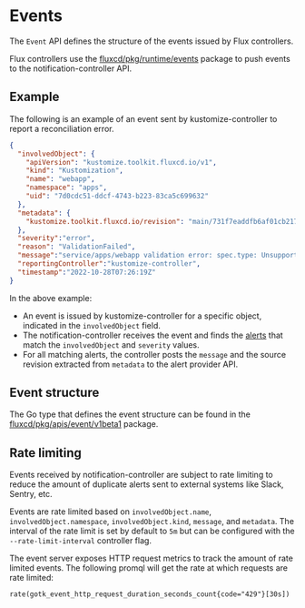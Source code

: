 # Events

<!-- menuweight:20 -->

The `Event` API defines the structure of the events issued by Flux controllers.

Flux controllers use the [fluxcd/pkg/runtime/events](https://github.com/fluxcd/pkg/tree/main/runtime/events)
package to push events to the notification-controller API.

## Example

The following is an example of an event sent by kustomize-controller to report a reconciliation error.

```json
{
  "involvedObject": {
    "apiVersion": "kustomize.toolkit.fluxcd.io/v1",
    "kind": "Kustomization",
    "name": "webapp",
    "namespace": "apps",
    "uid": "7d0cdc51-ddcf-4743-b223-83ca5c699632"
  },
  "metadata": {
    "kustomize.toolkit.fluxcd.io/revision": "main/731f7eaddfb6af01cb2173e18f0f75b0ba780ef1"
  },
  "severity":"error",
  "reason": "ValidationFailed",
  "message":"service/apps/webapp validation error: spec.type: Unsupported value: Ingress",
  "reportingController":"kustomize-controller",
  "timestamp":"2022-10-28T07:26:19Z"
}
```

In the above example:

- An event is issued by kustomize-controller for a specific object, indicated in the
  `involvedObject` field.
- The notification-controller receives the event and finds the [alerts](alerts.md)
  that match the `involvedObject` and `severity` values.
- For all matching alerts, the controller posts the `message` and the source revision
  extracted from `metadata` to the alert provider API.

## Event structure

The Go type that defines the event structure can be found in the
[fluxcd/pkg/apis/event/v1beta1](https://github.com/fluxcd/pkg/blob/main/apis/event/v1beta1/event.go)
package.

## Rate limiting

Events received by notification-controller are subject to rate limiting to reduce the
amount of duplicate alerts sent to external systems like Slack, Sentry, etc.

Events are rate limited based on `involvedObject.name`, `involvedObject.namespace`,
`involvedObject.kind`, `message`, and `metadata`.
The interval of the rate limit is set by default to `5m` but can be configured
with the `--rate-limit-interval` controller flag.

The event server exposes HTTP request metrics to track the amount of rate limited events.
The following promql will get the rate at which requests are rate limited:

```
rate(gotk_event_http_request_duration_seconds_count{code="429"}[30s])
```
